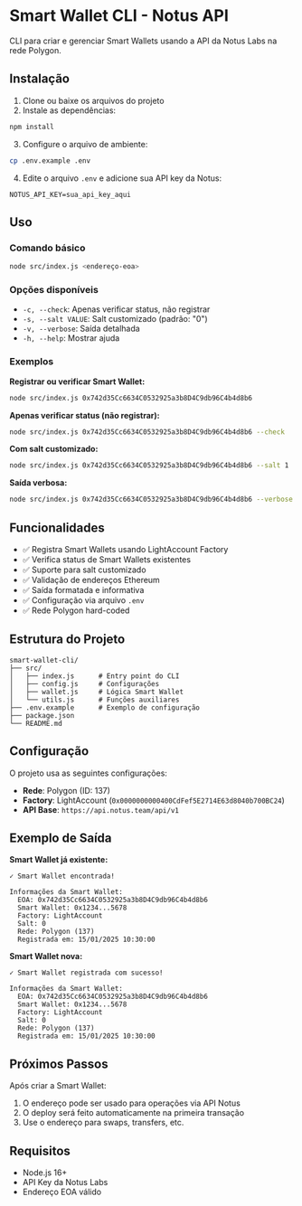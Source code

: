 # Smart Wallet CLI - Notus API

CLI para criar e gerenciar Smart Wallets usando a API da Notus Labs na rede Polygon.

## Instalação

1. Clone ou baixe os arquivos do projeto
2. Instale as dependências:
```bash
npm install
```

3. Configure o arquivo de ambiente:
```bash
cp .env.example .env
```

4. Edite o arquivo `.env` e adicione sua API key da Notus:
```
NOTUS_API_KEY=sua_api_key_aqui
```

## Uso

### Comando básico
```bash
node src/index.js <endereço-eoa>
```

### Opções disponíveis

- `-c, --check`: Apenas verificar status, não registrar
- `-s, --salt VALUE`: Salt customizado (padrão: "0") 
- `-v, --verbose`: Saída detalhada
- `-h, --help`: Mostrar ajuda

### Exemplos

**Registrar ou verificar Smart Wallet:**
```bash
node src/index.js 0x742d35Cc6634C0532925a3b8D4C9db96C4b4d8b6
```

**Apenas verificar status (não registrar):**
```bash
node src/index.js 0x742d35Cc6634C0532925a3b8D4C9db96C4b4d8b6 --check
```

**Com salt customizado:**
```bash
node src/index.js 0x742d35Cc6634C0532925a3b8D4C9db96C4b4d8b6 --salt 1
```

**Saída verbosa:**
```bash
node src/index.js 0x742d35Cc6634C0532925a3b8D4C9db96C4b4d8b6 --verbose
```

## Funcionalidades

- ✅ Registra Smart Wallets usando LightAccount Factory
- ✅ Verifica status de Smart Wallets existentes  
- ✅ Suporte para salt customizado
- ✅ Validação de endereços Ethereum
- ✅ Saída formatada e informativa
- ✅ Configuração via arquivo `.env`
- ✅ Rede Polygon hard-coded

## Estrutura do Projeto

```
smart-wallet-cli/
├── src/
│   ├── index.js      # Entry point do CLI
│   ├── config.js     # Configurações
│   ├── wallet.js     # Lógica Smart Wallet  
│   └── utils.js      # Funções auxiliares
├── .env.example      # Exemplo de configuração
├── package.json
└── README.md
```

## Configuração

O projeto usa as seguintes configurações:

- **Rede**: Polygon (ID: 137)
- **Factory**: LightAccount (`0x0000000000400CdFef5E2714E63d8040b700BC24`)
- **API Base**: `https://api.notus.team/api/v1`

## Exemplo de Saída

**Smart Wallet já existente:**
```
✓ Smart Wallet encontrada!

Informações da Smart Wallet:
  EOA: 0x742d35Cc6634C0532925a3b8D4C9db96C4b4d8b6
  Smart Wallet: 0x1234...5678  
  Factory: LightAccount
  Salt: 0
  Rede: Polygon (137)
  Registrada em: 15/01/2025 10:30:00
```

**Smart Wallet nova:**
```
✓ Smart Wallet registrada com sucesso!

Informações da Smart Wallet:
  EOA: 0x742d35Cc6634C0532925a3b8D4C9db96C4b4d8b6
  Smart Wallet: 0x1234...5678
  Factory: LightAccount  
  Salt: 0
  Rede: Polygon (137)
  Registrada em: 15/01/2025 10:30:00
```

## Próximos Passos

Após criar a Smart Wallet:
1. O endereço pode ser usado para operações via API Notus
2. O deploy será feito automaticamente na primeira transação
3. Use o endereço para swaps, transfers, etc.

## Requisitos

- Node.js 16+
- API Key da Notus Labs
- Endereço EOA válido